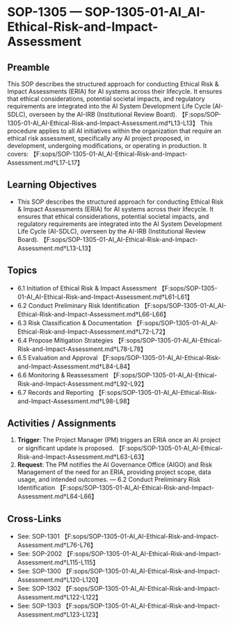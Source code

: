 # SOP-1305 — SOP-1305-01-AI\_AI-Ethical-Risk-and-Impact-Assessment

## Preamble
This SOP describes the structured approach for conducting Ethical Risk & Impact Assessments (ERIA) for AI systems across their lifecycle. It ensures that ethical considerations, potential societal impacts, and regulatory requirements are integrated into the AI System Development Life Cycle (AI-SDLC), overseen by the AI-IRB (Institutional Review Board). 【F:sops/SOP-1305-01-AI_AI-Ethical-Risk-and-Impact-Assessment.md†L13-L13】
This procedure applies to all AI initiatives within the organization that require an ethical risk assessment, specifically any AI project proposed, in development, undergoing modifications, or operating in production. It covers: 【F:sops/SOP-1305-01-AI_AI-Ethical-Risk-and-Impact-Assessment.md†L17-L17】

## Learning Objectives
- This SOP describes the structured approach for conducting Ethical Risk & Impact Assessments (ERIA) for AI systems across their lifecycle. It ensures that ethical considerations, potential societal impacts, and regulatory requirements are integrated into the AI System Development Life Cycle (AI-SDLC), overseen by the AI-IRB (Institutional Review Board). 【F:sops/SOP-1305-01-AI_AI-Ethical-Risk-and-Impact-Assessment.md†L13-L13】

## Topics
- 6.1 Initiation of Ethical Risk & Impact Assessment 【F:sops/SOP-1305-01-AI_AI-Ethical-Risk-and-Impact-Assessment.md†L61-L61】
- 6.2 Conduct Preliminary Risk Identification 【F:sops/SOP-1305-01-AI_AI-Ethical-Risk-and-Impact-Assessment.md†L66-L66】
- 6.3 Risk Classification & Documentation 【F:sops/SOP-1305-01-AI_AI-Ethical-Risk-and-Impact-Assessment.md†L72-L72】
- 6.4 Propose Mitigation Strategies 【F:sops/SOP-1305-01-AI_AI-Ethical-Risk-and-Impact-Assessment.md†L78-L78】
- 6.5 Evaluation and Approval 【F:sops/SOP-1305-01-AI_AI-Ethical-Risk-and-Impact-Assessment.md†L84-L84】
- 6.6 Monitoring & Reassessment 【F:sops/SOP-1305-01-AI_AI-Ethical-Risk-and-Impact-Assessment.md†L92-L92】
- 6.7 Records and Reporting 【F:sops/SOP-1305-01-AI_AI-Ethical-Risk-and-Impact-Assessment.md†L98-L98】

## Activities / Assignments
1) **Trigger**: The Project Manager (PM) triggers an ERIA once an AI project or significant update is proposed. 【F:sops/SOP-1305-01-AI_AI-Ethical-Risk-and-Impact-Assessment.md†L63-L63】
2) **Request**: The PM notifies the AI Governance Office (AIGO) and Risk Management of the need for an ERIA, providing project scope, data usage, and intended outcomes. — 6.2 Conduct Preliminary Risk Identification 【F:sops/SOP-1305-01-AI_AI-Ethical-Risk-and-Impact-Assessment.md†L64-L66】

## Cross-Links
- See: SOP-1301 【F:sops/SOP-1305-01-AI_AI-Ethical-Risk-and-Impact-Assessment.md†L76-L76】
- See: SOP-2002 【F:sops/SOP-1305-01-AI_AI-Ethical-Risk-and-Impact-Assessment.md†L115-L115】
- See: SOP-1300 【F:sops/SOP-1305-01-AI_AI-Ethical-Risk-and-Impact-Assessment.md†L120-L120】
- See: SOP-1302 【F:sops/SOP-1305-01-AI_AI-Ethical-Risk-and-Impact-Assessment.md†L122-L122】
- See: SOP-1303 【F:sops/SOP-1305-01-AI_AI-Ethical-Risk-and-Impact-Assessment.md†L123-L123】
